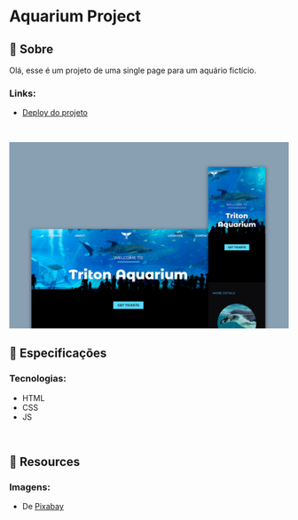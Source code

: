 # Aquarium Project

## 📄 Sobre
Olá, esse é um projeto de uma single page para um aquário fictício.

### Links:
- <a href="https://biancassantos.github.io/aquarium-project/" target="_blank">Deploy do projeto</a>

</br>

![Design do projeto](https://raw.githubusercontent.com/biancassantos/aquarium-project/main/aquarium-design.png)

## 🔎 Especificações
### Tecnologias:
- HTML
- CSS
- JS

</br>

## 📁 Resources
### Imagens:
- De <a href="https://pixabay.com/" target="_blank">Pixabay</a>
